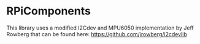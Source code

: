# RPiComponents

This library uses a modified I2Cdev and MPU6050 implementation by Jeff Rowberg that can be found here: https://github.com/jrowberg/i2cdevlib